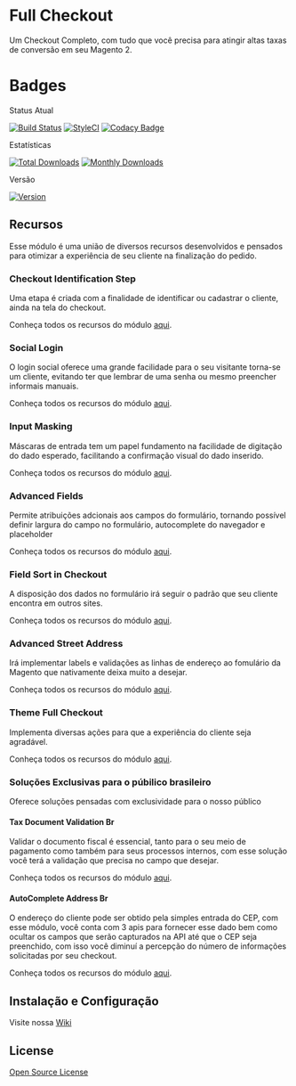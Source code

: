 # Full Checkout

Um Checkout Completo, com tudo que você precisa para atingir altas taxas de conversão em seu Magento 2.

# Badges

Status Atual

[![Build Status](https://app.travis-ci.com/elisei/full-checkout.svg?branch=Magento%402.4)](https://app.travis-ci.com/elisei/full-checkout)
[![StyleCI](https://styleci.io/repos/187421346/shield)](https://styleci.io/repos/187421346)
[![Codacy Badge](https://app.codacy.com/project/badge/Grade/5af1a61cc6674545be65ea6d23a6a01d)](https://www.codacy.com/app/elisei/full-checkout?utm_source=github.com&amp;utm_medium=referral&amp;utm_content=elisei/full-checkout&amp;utm_campaign=Badge_Grade)

Estatísticas

[![Total Downloads](https://poser.pugx.org/o2ti/full-checkout/downloads)](https://packagist.org/packages/o2ti/full-checkout)
[![Monthly Downloads](https://poser.pugx.org/o2ti/full-checkout/d/monthly)](https://packagist.org/packages/o2ti/full-checkout)

Versão

[![Version](https://poser.pugx.org/o2ti/full-checkout/version)](//packagist.org/packages/o2ti/full-checkout)

## Recursos

Esse módulo é uma união de diversos recursos desenvolvidos e pensados para otimizar a experiência de seu cliente na finalização do pedido.

### Checkout Identification Step

Uma etapa é criada com a finalidade de identificar ou cadastrar o cliente, ainda na tela do checkout.

Conheça todos os recursos do módulo [aqui](https://github.com/elisei/checkout-identification-step).

### Social Login

O login social oferece uma grande facilidade para o seu visitante torna-se um cliente, evitando ter que lembrar de uma senha ou mesmo preencher informais manuais.

Conheça todos os recursos do módulo [aqui](https://github.com/elisei/social-login).

### Input Masking

Máscaras de entrada tem um papel fundamento na facilidade de digitação do dado esperado, facilitando a confirmação visual do dado inserido.

Conheça todos os recursos do módulo [aqui](https://github.com/elisei/input-masking).

### Advanced Fields

Permite atribuições adcionais aos campos do formulário, tornando possível definir largura do campo no formulário, autocomplete do navegador e placeholder

Conheça todos os recursos do módulo [aqui](https://github.com/elisei/advanced-fields-checkout).

### Field Sort in Checkout

A disposição dos dados no formulário irá seguir o padrão que seu cliente encontra em outros sites.

Conheça todos os recursos do módulo [aqui](https://github.com/elisei/field-sort-in-checkout).

### Advanced Street Address

Irá implementar labels e validações as linhas de endereço ao fomulário da Magento que nativamente deixa muito a desejar.

Conheça todos os recursos do módulo [aqui](https://github.com/elisei/advanced-street-address).

### Theme Full Checkout

Implementa diversas ações para que a experiência do cliente seja agradável.

Conheça todos os recursos do módulo [aqui](https://github.com/elisei/theme-full-checkout).

### Soluções Exclusivas para o púbilico brasileiro

Oferece soluções pensadas com exclusividade para o nosso público

#### Tax Document Validation Br

Validar o documento fiscal é essencial, tanto para o seu meio de pagamento como também para seus processos internos, com esse solução você terá a validação que precisa no campo que desejar.

Conheça todos os recursos do módulo [aqui](https://github.com/elisei/tax-document-validation-br).

#### AutoComplete Address Br

O endereço do cliente pode ser obtido pela simples entrada do CEP, com esse módulo, você conta com 3 apis para fornecer esse dado bem como ocultar os campos que serão capturados na API até que o CEP seja preenchido, com isso você diminuí a percepção do número de informações solicitadas por seu checkout.

Conheça todos os recursos do módulo [aqui](https://github.com/elisei/auto-complete-address-br).

## Instalação e Configuração

Visite nossa [Wiki](https://github.com/elisei/full-checkout/wiki)

## License

[Open Source License](LICENSE.txt)
